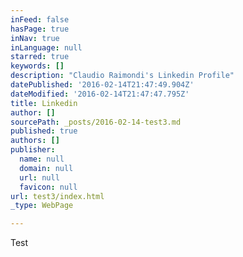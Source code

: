 ```yaml
---
inFeed: false
hasPage: true
inNav: true
inLanguage: null
starred: true
keywords: []
description: "Claudio Raimondi's Linkedin Profile"
datePublished: '2016-02-14T21:47:49.904Z'
dateModified: '2016-02-14T21:47:47.795Z'
title: Linkedin
author: []
sourcePath: _posts/2016-02-14-test3.md
published: true
authors: []
publisher:
  name: null
  domain: null
  url: null
  favicon: null
url: test3/index.html
_type: WebPage

---
```

Test